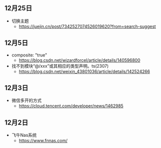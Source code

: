## 12月25日
- 切换主题
  - https://juejin.cn/post/7342527074526019620?from=search-suggest
## 12月5日
- composite: "true"
  - https://blog.csdn.net/wizardforcel/article/details/140596800
- 找不到模块“@/xxx”或其相应的类型声明。ts(2307)
  - https://blog.csdn.net/weixin_43801036/article/details/142524266
## 12月3日
- 微信多开的方式
  - https://cloud.tencent.com/developer/news/1462985
## 12月2日
- 飞牛Nas系统
  - https://www.fnnas.com/